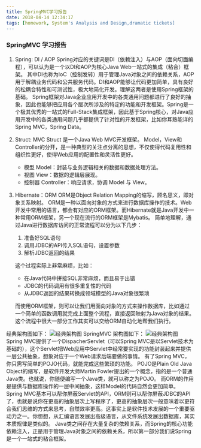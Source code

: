 ```yaml
---
title: SpringMVC学习报告
date: 2018-04-14 12:34:17
tags: [homework, System's Analysis and Design,dramatic tickets]
---
```

### SpringMVC 学习报告

1. Spring: DI / AOP
   Spring对应的关键词是DI（依赖注入）与AOP（面向切面编程），可以认为是一个以DI和AOP为核心Java Web一站式的集成（粘合）框架。
   其中DI也称为IoC（控制发转）用于管理Java对象之间的依赖关系，AOP用于解耦业务代码和公共服务代码。DI和AOP能够让代码更加简单，具有良好的松耦合特性和可测试性，极大地简化开发。理解这两者是使用Spring框架的基础。
   Spring框架对Java企业应用开发中的各类通用问题都进行了良好的抽象，因此也能够把应用各个层次所涉及的特定的功能和开发框架。Spring是一个极其优秀的一站式的Full-Stack集成框架，因此基于Spring核心，对Java应用开发中的各类通用问题几乎都提供了针对性的开发框架，比如你耳熟能详的Spring MVC，Spring Data。
   
2. Struct: MVC
   Struct 是一个Java Web MVC开发框架。
   Model，View和Controller的分开，是一种典型的关注点分离的思想，不仅使得代码复用性和组织性更好，使得Web应用的配置性和灵活性更好。
   - 模型 Model：封装与业务逻辑相关的数据和数据处理方法。
   - 视图 View：数据的逻辑层展现。
   - 控制器 Controller：响应请求，协调 Model 与 View。

3. Hibernate：ORM
   ORM是Object Relation Mapping的缩写，顾名思义，即对象关系映射。
   ORM是一种以面向对象的方式来进行数据库操作的技术。Web开发中常用的语言，都会有对应的ORM框架。而Hibernate就是Java开发中一种常用ORM框架，另一个现在流行的ORM框架是Mybatis。
   简单地理解，通过Java进行数据库访问的正常流程可以分为以下几步：
   1. 准备好SQL语句
   2. 调用JDBC的API传入SQL语句，设置参数
   3. 解析JDBC返回的结果
   
   这个过程实际上非常麻烦，比如：
   - 在Java代码中拼接SQL非常麻烦，而且易于出错
   - JDBC的代码调用有很多重复性的代码
   - 从JDBC返回的结果转换成领域模型的Java对象很繁琐
  
   而使用ORM框架，则可以让我们用面向对象的方式来操作数据库，比如通过一个简单的函数调用就完成上面整个流程，直接返回映射为Java对象的结果。这个流程中很大一部分工作其实可以交给ORM自动化地帮我们执行。

经典架构图如下：
![经典架构图](https://pic3.zhimg.com/80/v2-4536e692de5413bf41a4a5c030f393bb_hd.jpg)
SpringMVC 架构图如下：
![经典架构图](https://pic4.zhimg.com/80/v2-13c8c23b5e6953563f49f876e3bb1cc9_hd.jpg)
Spring MVC提供了一个DispacherServlet（可以Spring MVC是以Servlet技术为基础的），这个Servlet把Web应用中Servlet中经常要实现的功能封装起来并提供一层公共抽象，想象对应于一个Web请求后端要做的事情。
有了Spring MVC，你只需写简单的POJO代码，就能完成这些繁琐的功能。
POJO是Plain Old Java Object的缩写，是软件开发大师Martin Fowler提出的一个概念，指的是一个普通Java类。也就说，你随便编写一个Java类，就可以称之为POJO。
而ORM的作用是提供与数据库操作的一层中间抽象，这样Model的代码自然会更加简单。
Spring MVC基本可以帮你屏蔽Servlet的API，ORM则可以帮你屏蔽JDBC的API了，也就是说你在更高的抽象层次上写程序了，更高的抽象层次一般意味着以更符合我们思维的方式来思考，自然效率更高。这事实上是软件技术发展的一个重要驱动力之一。你想想，从汇编语言发展出高级语言，从文件系统发展出数据库，其实本质规律是类似的。 
Java类之间存在大量复杂的依赖关系，而Spring的核心功能依赖注入，正是用于管理Java对象之间的依赖关系，所以第一部分我们说Spring是一个一站式的粘合框架。

